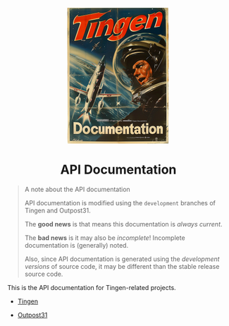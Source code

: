 <!-- u240925 -->

<div align="center">

  ![logo](../.github/Images/Logos/TingenDocumentation-232x308.png)

  <h1>
    API Documentation
  </h1>

</div>




> A note about the API documentation
> 
> API documentation is modified using the `development` branches of Tingen and Outpost31.
> 
> The **good news** is that means this documentation is *always current*.
> 
> The **bad news** is it may also be *incomplete*! Incomplete documentation is (generally) noted.
> 
> Also, since API documentation is generated using the *development versions* of source code, it may be different than the stable release source code.

This is the API documentation for Tingen-related projects.

* [Tingen](https://spectrum-health-systems.github.io/Tingen-Documentation/API/Tingen/index.html)

* [Outpost31](https://spectrum-health-systems.github.io/Tingen-Documentation/API/Outpost31/index.html)

<!--
API documentation for the following should be added:

- Tingen DevDeploy

-->